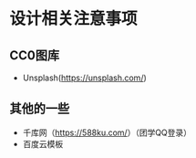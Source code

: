 # 设计相关注意事项
## CC0图库
* Unsplash(<https://unsplash.com/>)

## 其他的一些
* 千库网（<https://588ku.com/>）（团学QQ登录）
* 百度云模板

























